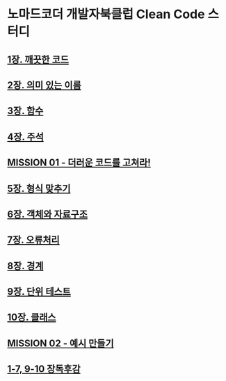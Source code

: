 # 노마드코더 개발자북클럽 Clean Code 스터디

## [1장. 깨끗한 코드](./assignment2/README.md)

## [2장. 의미 있는 이름](./assignment3/README.md)

## [3장. 함수](./assignment4/README.md)

## [4장. 주석](./assignment5/README.md)

## [MISSION 01 - 더러운 코드를 고쳐라!](./assignment6/README.md)

## [5장. 형식 맞추기](./assignment7/README.md)

## [6장. 객체와 자료구조](./assignment8/README.md)

## [7장. 오류처리](./assignment10/README.md)

## [8장. 경계](./chapter8/README.md)

## [9장. 단위 테스트](./assignment11/README.md)

## [10장. 클래스](./assignment13/README.md)

## [MISSION 02 - 예시 만들기](./assignment14/README.md)

## [1-7, 9-10 장독후감](./assignment15/README.md)
